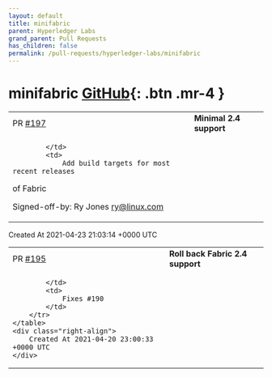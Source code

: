 ```yaml
---
layout: default
title: minifabric
parent: Hyperledger Labs
grand_parent: Pull Requests
has_children: false
permalink: /pull-requests/hyperledger-labs/minifabric
---
```


# minifabric <span class="fs-3 right-align">[GitHub](https://github.com/hyperledger-labs/minifabric){: .btn .mr-4 }</span>


<div>
    <table>
        <tr>
            <td>
                PR <a href="https://github.com/hyperledger-labs/minifabric/pull/197" class=".btn">#197</a>
            </td>
            <td>
                <b>
                    Minimal 2.4 support
                </b>
            </td>
        </tr>
        <tr>
            <td>
                
            </td>
            <td>
                Add build targets for most recent releases
of Fabric

Signed-off-by: Ry Jones <ry@linux.com>
            </td>
        </tr>
    </table>
    <div class="right-align">
        Created At 2021-04-23 21:03:14 +0000 UTC
    </div>
</div>

<div>
    <table>
        <tr>
            <td>
                PR <a href="https://github.com/hyperledger-labs/minifabric/pull/195" class=".btn">#195</a>
            </td>
            <td>
                <b>
                    Roll back Fabric 2.4 support
                </b>
            </td>
        </tr>
        <tr>
            <td>
                
            </td>
            <td>
                Fixes #190 
            </td>
        </tr>
    </table>
    <div class="right-align">
        Created At 2021-04-20 23:00:33 +0000 UTC
    </div>
</div>

